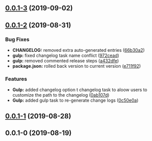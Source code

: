 ## [0.0.1-3](https://github.com/layoutzweb/angular-on-fire/compare/0.0.1-2...0.0.1-3) (2019-09-02)



## [0.0.1-2](https://github.com/layoutzweb/angular-on-fire/compare/0.0.1-1...0.0.1-2) (2019-08-31)


### Bug Fixes

* **CHANGELOG:** removed extra auto-generated entries ([66b30a2](https://github.com/layoutzweb/angular-on-fire/commit/66b30a2))
* **gulp:** fixed changelog task name conflict ([972cead](https://github.com/layoutzweb/angular-on-fire/commit/972cead))
* **gulp:** removed commented release steps ([a432dfe](https://github.com/layoutzweb/angular-on-fire/commit/a432dfe))
* **package.json:** rolled back version to current version ([e711f92](https://github.com/layoutzweb/angular-on-fire/commit/e711f92))


### Features

* **Gulp:** added changelog option t changelog task to aloow users to customize the path to the changelog ([0ab107d](https://github.com/layoutzweb/angular-on-fire/commit/0ab107d))
* **Gulp:** added gulp task to re-generate change logs ([0c50e0a](https://github.com/layoutzweb/angular-on-fire/commit/0c50e0a))



## [0.0.1-1](https://github.com/layoutzweb/angular-on-fire/compare/0.0.1-0...0.0.1-1) (2019-08-28)



## 0.0.1-0 (2019-08-19)



